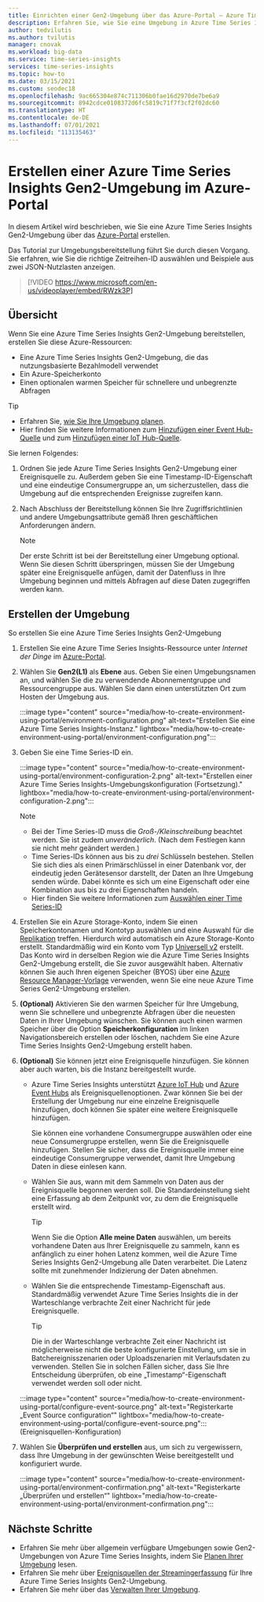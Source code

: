```yaml
---
title: Einrichten einer Gen2-Umgebung über das Azure-Portal – Azure Time Series Insights Gen2 | Microsoft-Dokumentation
description: Erfahren Sie, wie Sie eine Umgebung in Azure Time Series Insights Gen2 über das Azure-Portal einrichten.
author: tedvilutis
ms.author: tvilutis
manager: cnovak
ms.workload: big-data
ms.service: time-series-insights
services: time-series-insights
ms.topic: how-to
ms.date: 03/15/2021
ms.custom: seodec18
ms.openlocfilehash: 9ac665304e874c711306b0fae16d2970de7be6a9
ms.sourcegitcommit: 8942cdce0108372d6fc5819c71f7f3cf2f02dc60
ms.translationtype: HT
ms.contentlocale: de-DE
ms.lasthandoff: 07/01/2021
ms.locfileid: "113135463"
---
```

# <a name="create-an-azure-time-series-insights-gen2-environment-using-the-azure-portal"></a>Erstellen einer Azure Time Series Insights Gen2-Umgebung im Azure-Portal

In diesem Artikel wird beschrieben, wie Sie eine Azure Time Series Insights Gen2-Umgebung über das [Azure-Portal](https://portal.azure.com/) erstellen.

Das Tutorial zur Umgebungsbereitstellung führt Sie durch diesen Vorgang. Sie erfahren, wie Sie die richtige Zeitreihen-ID auswählen und Beispiele aus zwei JSON-Nutzlasten anzeigen.</br>

> [!VIDEO https://www.microsoft.com/en-us/videoplayer/embed/RWzk3P]

## <a name="overview"></a>Übersicht

Wenn Sie eine Azure Time Series Insights Gen2-Umgebung bereitstellen, erstellen Sie diese Azure-Ressourcen:

* Eine Azure Time Series Insights Gen2-Umgebung, die das nutzungsbasierte Bezahlmodell verwendet
* Ein Azure-Speicherkonto
* Einen optionalen warmen Speicher für schnellere und unbegrenzte Abfragen

> [!TIP]
>
> * Erfahren Sie, [wie Sie Ihre Umgebung planen](./how-to-plan-your-environment.md).
> * Hier finden Sie weitere Informationen zum [Hinzufügen einer Event Hub-Quelle](./how-to-ingest-data-event-hub.md) und zum [Hinzufügen einer IoT Hub-Quelle](./how-to-ingest-data-iot-hub.md).

Sie lernen Folgendes:

1. Ordnen Sie jede Azure Time Series Insights Gen2-Umgebung einer Ereignisquelle zu. Außerdem geben Sie eine Timestamp-ID-Eigenschaft und eine eindeutige Consumergruppe an, um sicherzustellen, dass die Umgebung auf die entsprechenden Ereignisse zugreifen kann.

1. Nach Abschluss der Bereitstellung können Sie Ihre Zugriffsrichtlinien und andere Umgebungsattribute gemäß Ihren geschäftlichen Anforderungen ändern.

   > [!NOTE]
   > Der erste Schritt ist bei der Bereitstellung einer Umgebung optional. Wenn Sie diesen Schritt überspringen, müssen Sie der Umgebung später eine Ereignisquelle anfügen, damit der Datenfluss in Ihre Umgebung beginnen und mittels Abfragen auf diese Daten zugegriffen werden kann.

## <a name="create-the-environment"></a>Erstellen der Umgebung

So erstellen Sie eine Azure Time Series Insights Gen2-Umgebung

1. Erstellen Sie eine Azure Time Series Insights-Ressource unter *Internet der Dinge* im [Azure-Portal](https://portal.azure.com/).

1. Wählen Sie **Gen2(L1)** als **Ebene** aus. Geben Sie einen Umgebungsnamen an, und wählen Sie die zu verwendende Abonnementgruppe und Ressourcengruppe aus. Wählen Sie dann einen unterstützten Ort zum Hosten der Umgebung aus.

   :::image type="content" source="media/how-to-create-environment-using-portal/environment-configuration.png" alt-text="Erstellen Sie eine Azure Time Series Insights-Instanz." lightbox="media/how-to-create-environment-using-portal/environment-configuration.png":::

1. Geben Sie eine Time Series-ID ein.

   :::image type="content" source="media/how-to-create-environment-using-portal/environment-configuration-2.png" alt-text="Erstellen einer Azure Time Series Insights-Umgebungskonfiguration (Fortsetzung)." lightbox="media/how-to-create-environment-using-portal/environment-configuration-2.png":::

   > [!NOTE]
   >
   > * Bei der Time Series-ID muss die *Groß-/Kleinschreibung* beachtet werden. Sie ist zudem *unveränderlich*. (Nach dem Festlegen kann sie nicht mehr geändert werden.)
   > * Time Series-IDs können aus bis zu *drei* Schlüsseln bestehen. Stellen Sie sich dies als einen Primärschlüssel in einer Datenbank vor, der eindeutig jeden Gerätesensor darstellt, der Daten an Ihre Umgebung senden würde. Dabei könnte es sich um eine Eigenschaft oder eine Kombination aus bis zu drei Eigenschaften handeln.
   > * Hier finden Sie weitere Informationen zum [Auswählen einer Time Series-ID](./how-to-select-tsid.md)

1. Erstellen Sie ein Azure Storage-Konto, indem Sie einen Speicherkontonamen und Kontotyp auswählen und eine Auswahl für die [Replikation](../storage/common/redundancy-migration.md?tabs=portal) treffen. Hierdurch wird automatisch ein Azure Storage-Konto erstellt. Standardmäßig wird ein Konto vom Typ [Universell v2](../storage/common/storage-account-overview.md) erstellt. Das Konto wird in derselben Region wie die Azure Time Series Insights Gen2-Umgebung erstellt, die Sie zuvor ausgewählt haben.
Alternativ können Sie auch Ihren eigenen Speicher (BYOS) über eine [Azure Resource Manager-Vorlage](./time-series-insights-manage-resources-using-azure-resource-manager-template.md) verwenden, wenn Sie eine neue Azure Time Series Gen2-Umgebung erstellen.

1. **(Optional)** Aktivieren Sie den warmen Speicher für Ihre Umgebung, wenn Sie schnellere und unbegrenzte Abfragen über die neuesten Daten in Ihrer Umgebung wünschen. Sie können auch einen warmen Speicher über die Option **Speicherkonfiguration** im linken Navigationsbereich erstellen oder löschen, nachdem Sie eine Azure Time Series Insights Gen2-Umgebung erstellt haben.

1. **(Optional)** Sie können jetzt eine Ereignisquelle hinzufügen. Sie können aber auch warten, bis die Instanz bereitgestellt wurde.

   * Azure Time Series Insights unterstützt [Azure IoT Hub](./how-to-ingest-data-iot-hub.md) und [Azure Event Hubs](./how-to-ingest-data-event-hub.md) als Ereignisquellenoptionen. Zwar können Sie bei der Erstellung der Umgebung nur eine einzelne Ereignisquelle hinzufügen, doch können Sie später eine weitere Ereignisquelle hinzufügen.

     Sie können eine vorhandene Consumergruppe auswählen oder eine neue Consumergruppe erstellen, wenn Sie die Ereignisquelle hinzufügen. Stellen Sie sicher, dass die Ereignisquelle immer eine eindeutige Consumergruppe verwendet, damit Ihre Umgebung Daten in diese einlesen kann.

   * Wählen Sie aus, wann mit dem Sammeln von Daten aus der Ereignisquelle begonnen werden soll. Die Standardeinstellung sieht eine Erfassung ab dem Zeitpunkt vor, zu dem die Ereignisquelle erstellt wird.

     > [!TIP]
     > Wenn Sie die Option **Alle meine Daten** auswählen, um bereits vorhandene Daten aus Ihrer Ereignisquelle zu sammeln, kann es anfänglich zu einer hohen Latenz kommen, weil die Azure Time Series Insights Gen2-Umgebung alle Daten verarbeitet. Die Latenz sollte mit zunehmender Indizierung der Daten abnehmen.

   * Wählen Sie die entsprechende Timestamp-Eigenschaft aus. Standardmäßig verwendet Azure Time Series Insights die in der Warteschlange verbrachte Zeit einer Nachricht für jede Ereignisquelle.

     > [!TIP]
     > Die in der Warteschlange verbrachte Zeit einer Nachricht ist möglicherweise nicht die beste konfigurierte Einstellung, um sie in Batchereignisszenarien oder Uploadszenarien mit Verlaufsdaten zu verwenden. Stellen Sie in solchen Fällen sicher, dass Sie Ihre Entscheidung überprüfen, ob eine „Timestamp“-Eigenschaft verwendet werden soll oder nicht.

   :::image type="content" source="media/how-to-create-environment-using-portal/configure-event-source.png" alt-text="Registerkarte „Event Source configuration“" lightbox="media/how-to-create-environment-using-portal/configure-event-source.png"::: (Ereignisquellen-Konfiguration)

1. Wählen Sie **Überprüfen und erstellen** aus, um sich zu vergewissern, dass Ihre Umgebung in der gewünschten Weise bereitgestellt und konfiguriert wurde.

    :::image type="content" source="media/how-to-create-environment-using-portal/environment-confirmation.png" alt-text="Registerkarte „Überprüfen und erstellen“" lightbox="media/how-to-create-environment-using-portal/environment-confirmation.png":::

## <a name="next-steps"></a>Nächste Schritte

* Erfahren Sie mehr über allgemein verfügbare Umgebungen sowie Gen2-Umgebungen von Azure Time Series Insights, indem Sie [Planen Ihrer Umgebung](./how-to-plan-your-environment.md) lesen.
* Erfahren Sie mehr über [Ereignisquellen der Streamingerfassung](./concepts-streaming-ingestion-event-sources.md) für Ihre Azure Time Series Insights Gen2-Umgebung.
* Erfahren Sie mehr über das [Verwalten Ihrer Umgebung](./how-to-provision-manage.md).
